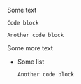 Some text

```
Code block
```

```
Another code block
```

Some more text

- Some list
  ```
  Another code block
  ```

